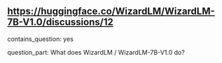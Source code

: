 ## https://huggingface.co/WizardLM/WizardLM-7B-V1.0/discussions/12

contains_question: yes

question_part: What does WizardLM / WizardLM-7B-V1.0 do?
